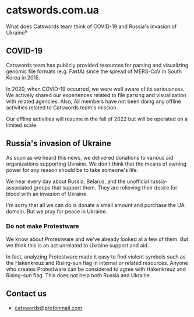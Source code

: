 # catswords.com.ua
What does Catswords team think of COVID-19 and Russia's invasion of Ukraine?

## COVID-19
Catswords team has publicly provided resources for parsing and visualizing genomic file formats (e.g. FastA) since the spread of MERS-CoV in South Korea in 2015.

In 2020, when COVID-19 occurred, we were well aware of its seriousness. We actively shared our experiences related to file parsing and visualization with related agencies. Also, All members have not been doing any offline activities related to Catswords team's mission.

Our offline activities will resume in the fall of 2022 but will be operated on a limited scale.

## Russia's invasion of Ukraine
As soon as we heard this news, we delivered donations to various aid organizations supporting Ukraine. We don't think that the means of owning power for any reason should be to take someone's life.

We hear every day about Russia, Belarus, and the unofficial russia-associated groups that support them. They are relieving their desire for blood with an invasion of Ukraine.

I'm sorry that all we can do is donate a small amount and purchase the UA domain. But we pray for peace in Ukraine.

### Do not make Protestware
We know about Protestware and we've already looked at a few of them. But we think this is an act unrelated to Ukraine support and aid.

In fact, analyzing Protestware made it easy to find violent symbols such as the Hakenkreuz and Rising-sun flag in internal or related resources. Anyone who creates Protestware can be considered to agree with Hakenkreuz and Rising-sun flag. This does not help both Russia and Ukraine.

## Contact us
  * catswords@protonmail.com

